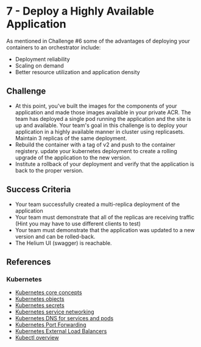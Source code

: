 # 7 - Deploy a Highly Available Application

As mentioned in Challenge #6 some of the advantages of deploying your containers to an orchestrator include:

- Deployment reliability
- Scaling on demand
- Better resource utilization and application density

## Challenge

- At this point, you've built the images for the components of your application and made those images available in your private ACR. The team has deployed a single pod running the application and the site is up and available. Your team's goal in this challenge is to deploy your application in a highly available manner in cluster using replicasets. Maintain 3 replicas of the same deployment.
- Rebuild the container with a tag of v2 and push to the container registery. update your kubernetes deployment to create a rolling upgrade of the application to the new version.
- Institute a rollback of your deployment and verify that the application is back to the proper version.

## Success Criteria

- Your team successfully created a multi-replica deployment of the application
- Your team must demonstrate that all of the replicas are receiving traffic (Hint you may have to use different clients to test)
- Your team must demonstrate that the application was updated to a new version and can be rolled-back.
- The Helium UI (swagger) is reachable.

## References

### Kubernetes

- [Kubernetes core concepts](https://docs.microsoft.com/en-us/azure/aks/concepts-clusters-workloads)
- [Kubernetes objects](https://kubernetes.io/docs/concepts/overview/working-with-objects/kubernetes-objects/)
- [Kubernetes secrets](https://kubernetes.io/docs/concepts/configuration/secret/)
- [Kubernetes service networking](https://kubernetes.io/docs/concepts/services-networking/)
- [Kubernetes DNS for services and pods](https://kubernetes.io/docs/concepts/services-networking/dns-pod-service/)
- [Kubernetes Port Forwarding](https://kubernetes.io/docs/tasks/access-application-cluster/port-forward-access-application-cluster/)
- [Kubernetes External Load Balancers](https://kubernetes.io/docs/tasks/access-application-cluster/create-external-load-balancer/)
- [Kubectl overview](https://kubernetes.io/docs/user-guide/kubectl-overview/)
